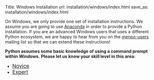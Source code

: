 Title: Windows Installation
url: installation/windows/index.html
save_as: installation/windows/index.html

On Windows, we only provide one set of installation instructions. We assume you
are going to use [Anaconda](https://store.continuum.io/cshop/anaconda/) in order
to provide a Python installation. If you are an advanced Windows users that
uses a different Python ecosystem, we are happy to hear from you on the
[menpo-users](https://groups.google.com/forum/#!forum/menpo-users) mailing list
so that we can extend these instructions!

**Python assumes some basic knowledge of using a command prompt within
Windows.**
**Please let us know your skill level in this area:**

 - <big>[Novice]({filename}/pages/installation/windows/novice.md)</big>
 - <big>[Expert]({filename}/pages/installation/windows/expert.md)</big>
